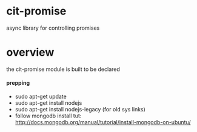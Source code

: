 cit-promise
===========

async library for controlling promises


overview
========

the cit-promise module is built to be declared 

#### prepping
* sudo apt-get update
* sudo apt-get install nodejs
* sudo apt-get install nodejs-legacy (for old sys links)
* follow mongodb install tut: http://docs.mongodb.org/manual/tutorial/install-mongodb-on-ubuntu/